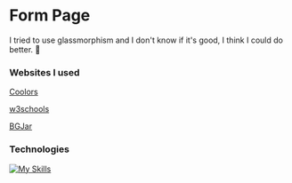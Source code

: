 # Form Page
I tried to use glassmorphism and I don't know if it's good, I think I could do better. 🥺

### Websites I used

<a href="https://coolors.co/" target="_blank">Coolors</a>

<a href="https://www.w3schools.com/" target="_blank">w3schools</a>

<a href="https://bgjar.com/" target="_blank">BGJar</a>

### Technologies
[![My Skills](https://skillicons.dev/icons?i=html,css,sass,ps)](https://skillicons.dev)
